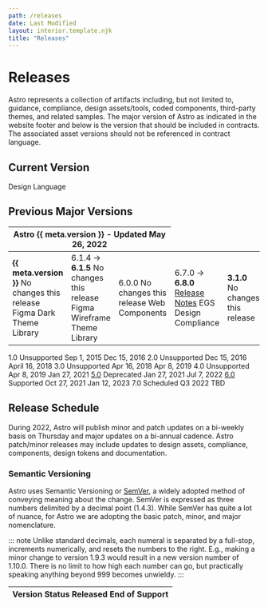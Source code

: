 ```yaml
---
path: /releases
date: Last Modified
layout: interior.template.njk
title: "Releases"
---
```


# Releases

Astro represents a collection of artifacts including, but not limited to, guidance, compliance, design assets/tools, coded components, third-party themes, and related samples. The major version of Astro as indicated in the website footer and below is the version that should be included in contracts. The associated asset versions should not be referenced in contract language.

## Current Version

<table class="release-table release-table--current-version">
<thead>
<rux-table-row>
<th colspan="3">Astro {{ meta.version }} - Updated <time>May 26, 2022</time></rux-table-header>
</rux-table-row>
</thead>
<tbody>
<rux-table-row>
<rux-table-cell>Design Language</rux-table-cell>
<td class="tabular"><b>{{ meta.version }}</b></rux-table-cell>
<rux-table-cell>No changes this release</rux-table-cell>
</rux-table-row>
<rux-table-row>
<rux-table-cell>Figma Dark Theme Library</rux-table-cell>
<td class="tabular">6.1.4 -&gt; <b>6.1.5</b></rux-table-cell>
<rux-table-cell>No changes this release</rux-table-cell>
</rux-table-row>
<rux-table-row>
<rux-table-cell>Figma Wireframe Theme Library</rux-table-cell>
<td class="tabular">6.0.0</rux-table-cell>
<rux-table-cell>No changes this release</rux-table-cell>
</rux-table-row>
<rux-table-row>
<rux-table-cell>Web Components</rux-table-cell>
<td class="tabular">6.7.0 -&gt; <b>6.8.0</b></rux-table-cell>
<rux-table-cell><a href="https://github.com/RocketCommunicationsInc/astro/releases/tag/v6.8.0">Release Notes</a></rux-table-cell>
</rux-table-row>
<rux-table-row>
<rux-table-cell>EGS Design Compliance</rux-table-cell>
<td class="tabular"><b>3.1.0</b></rux-table-cell>
<rux-table-cell>No changes this release</rux-table-cell>
</rux-table-row>
</tbody>
</rux-rux-table>

## Previous Major Versions

<table class="release-table releast-table--previous-versions">
<thead>
<rux-table-row>
<th class="release-table__version">Version</rux-table-header>
<rux-table-header>Status</rux-table-header>
<rux-table-header>Released</rux-table-header>
<rux-table-header>End of Support</rux-table-header>
</rux-table-row>
</thead>
<tbody>
<rux-table-row>
<rux-table-cell>1.0</rux-table-cell>
<rux-table-cell>Unsupported</rux-table-cell>
<rux-table-cell>Sep 1, 2015</rux-table-cell>
<rux-table-cell>Dec 15, 2016</rux-table-cell>
</rux-table-row>
<rux-table-row>
<rux-table-cell>2.0</rux-table-cell>
<rux-table-cell>Unsupported</rux-table-cell>
<rux-table-cell>Dec 15, 2016</rux-table-cell>
<rux-table-cell>April 16, 2018</rux-table-cell>
</rux-table-row>
<rux-table-row>
<rux-table-cell>3.0</rux-table-cell>
<rux-table-cell>Unsupported</rux-table-cell>
<rux-table-cell>Apr 16, 2018</rux-table-cell>
<rux-table-cell>Apr 8, 2019</rux-table-cell>
</rux-table-row>
<rux-table-row>
<rux-table-cell>4.0</rux-table-cell>
<rux-table-cell>Unsupported</rux-table-cell>
<rux-table-cell>Apr 8, 2019</rux-table-cell>
<rux-table-cell>Jan 27, 2021</rux-table-cell>
</rux-table-row>
<rux-table-row>
<rux-table-cell><a href="https://github.com/RocketCommunicationsInc/astro-uxds/tree/v5.0">5.0</a></rux-table-cell>
<rux-table-cell>Deprecated</rux-table-cell>
<rux-table-cell>Jan 27, 2021</rux-table-cell>
<rux-table-cell>Jul 7, 2022</rux-table-cell>
</rux-table-row>
<rux-table-row>
<rux-table-cell><a href="https://github.com/RocketCommunicationsInc/astro/tree/v6.0.0">6.0</a></rux-table-cell>
<rux-table-cell>Supported</rux-table-cell>
<rux-table-cell>Oct 27, 2021</rux-table-cell>
<rux-table-cell>Jan 12, 2023</rux-table-cell>
</rux-table-row>
<rux-table-row>
<rux-table-cell>7.0</rux-table-cell>
<rux-table-cell>Scheduled</rux-table-cell>
<rux-table-cell>Q3 2022</rux-table-cell>
<rux-table-cell>TBD</rux-table-cell>
</rux-table-row>
</tbody>
</rux-rux-table>

## Release Schedule

During 2022, Astro will publish minor and patch updates on a bi-weekly basis on Thursday and major updates on a bi-annual cadence. Astro patch/minor releases may include updates to design assets, compliance, components, design tokens and documentation.

### Semantic Versioning

Astro uses Semantic Versioning or [SemVer](https://semver.org/), a widely adopted method of conveying meaning about the change. SemVer is expressed as three numbers delimited by a decimal point (1.4.3). While SemVer has quite a lot of nuance, for Astro we are adopting the basic patch, minor, and major nomenclature.

::: note
Unlike standard decimals, each numeral is separated by a full-stop, increments numerically, and resets the numbers to the right. E.g., making a minor change to version 1.9.3 would result in a new version number of 1.10.0. There is no limit to how high each number can go, but practically speaking anything beyond 999 becomes unwieldy.
:::
